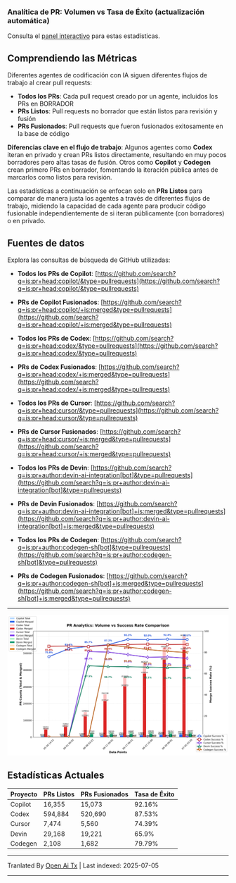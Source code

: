 ### Analítica de PR: Volumen vs Tasa de Éxito (actualización automática)

Consulta el [panel interactivo](https://prarena.ai) para estas estadísticas.

## Comprendiendo las Métricas

Diferentes agentes de codificación con IA siguen diferentes flujos de trabajo al crear pull requests:

- **Todos los PRs**: Cada pull request creado por un agente, incluidos los PRs en BORRADOR
- **PRs Listos**: Pull requests no borrador que están listos para revisión y fusión
- **PRs Fusionados**: Pull requests que fueron fusionados exitosamente en la base de código

**Diferencias clave en el flujo de trabajo**: Algunos agentes como **Codex** iteran en privado y crean PRs listos directamente, resultando en muy pocos borradores pero altas tasas de fusión. Otros como **Copilot** y **Codegen** crean primero PRs en borrador, fomentando la iteración pública antes de marcarlos como listos para revisión.

Las estadísticas a continuación se enfocan solo en **PRs Listos** para comparar de manera justa los agentes a través de diferentes flujos de trabajo, midiendo la capacidad de cada agente para producir código fusionable independientemente de si iteran públicamente (con borradores) o en privado.

## Fuentes de datos

Explora las consultas de búsqueda de GitHub utilizadas:



- **Todos los PRs de Copilot**: [https://github.com/search?q=is:pr+head:copilot/&type=pullrequests](https://github.com/search?q=is:pr+head:copilot/&type=pullrequests)
- **PRs de Copilot Fusionados**: [https://github.com/search?q=is:pr+head:copilot/+is:merged&type=pullrequests](https://github.com/search?q=is:pr+head:copilot/+is:merged&type=pullrequests)
  

- **Todos los PRs de Codex**: [https://github.com/search?q=is:pr+head:codex/&type=pullrequests](https://github.com/search?q=is:pr+head:codex/&type=pullrequests)
- **PRs de Codex Fusionados**: [https://github.com/search?q=is:pr+head:codex/+is:merged&type=pullrequests](https://github.com/search?q=is:pr+head:codex/+is:merged&type=pullrequests)
  

- **Todos los PRs de Cursor**: [https://github.com/search?q=is:pr+head:cursor/&type=pullrequests](https://github.com/search?q=is:pr+head:cursor/&type=pullrequests)
- **PRs de Cursor Fusionados**: [https://github.com/search?q=is:pr+head:cursor/+is:merged&type=pullrequests](https://github.com/search?q=is:pr+head:cursor/+is:merged&type=pullrequests)
  

- **Todos los PRs de Devin**: [https://github.com/search?q=is:pr+author:devin-ai-integration[bot]&type=pullrequests](https://github.com/search?q=is:pr+author:devin-ai-integration[bot]&type=pullrequests)
- **PRs de Devin Fusionados**: [https://github.com/search?q=is:pr+author:devin-ai-integration[bot]+is:merged&type=pullrequests](https://github.com/search?q=is:pr+author:devin-ai-integration[bot]+is:merged&type=pullrequests)
  

- **Todos los PRs de Codegen**: [https://github.com/search?q=is:pr+author:codegen-sh[bot]&type=pullrequests](https://github.com/search?q=is:pr+author:codegen-sh[bot]&type=pullrequests)
- **PRs de Codegen Fusionados**: [https://github.com/search?q=is:pr+author:codegen-sh[bot]+is:merged&type=pullrequests](https://github.com/search?q=is:pr+author:codegen-sh[bot]+is:merged&type=pullrequests)
  

---

![chart](https://raw.githubusercontent.com/aavetis/PRarena/main/docs/chart.png)

## Estadísticas Actuales

| Proyecto | PRs Listos | PRs Fusionados | Tasa de Éxito |
| -------- | ---------- | -------------- | ------------- |
| Copilot  | 16,355     | 15,073         | 92.16%        |
| Codex    | 594,884    | 520,690        | 87.53%        |
| Cursor   | 7,474      | 5,560          | 74.39%        |
| Devin    | 29,168     | 19,221         | 65.9%         |
| Codegen  | 2,108      | 1,682          | 79.79%        |


---


Tranlated By [Open Ai Tx](https://github.com/OpenAiTx/OpenAiTx) | Last indexed: 2025-07-05


---